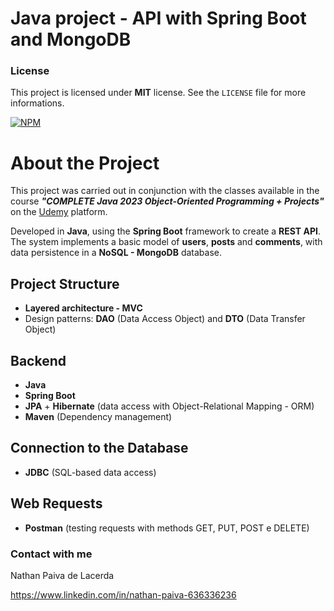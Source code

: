 # Java project - API with Spring Boot and MongoDB

### License

This project is licensed under **MIT** license. See the `LICENSE` file for more informations. 

[![NPM](https://img.shields.io/npm/l/react)](https://github.com/nathan00pdl/Projeto2_Java_Spring/blob/main/LICENSE) 

# About the Project 

This project was carried out in conjunction with the classes available in the course ***"COMPLETE Java 2023 Object-Oriented Programming + Projects"*** on the [Udemy](https://www.udemy.com/) platform.

Developed in **Java**, using the **Spring Boot** framework to create a **REST API**. The system implements a basic model of **users**, **posts** and **comments**, with data persistence in a **NoSQL - MongoDB** database. 

## Project Structure
- **Layered architecture - MVC**
- Design patterns: **DAO** (Data Access Object) and **DTO** (Data Transfer Object)

## Backend
- **Java**
- **Spring Boot**
- **JPA** + **Hibernate** (data access with Object-Relational Mapping - ORM)
- **Maven** (Dependency management)
  
## Connection to the Database
- **JDBC** (SQL-based data access)
  
## Web Requests
- **Postman** (testing requests with methods GET, PUT, POST e DELETE)

### Contact with me

Nathan Paiva de Lacerda

https://www.linkedin.com/in/nathan-paiva-636336236


